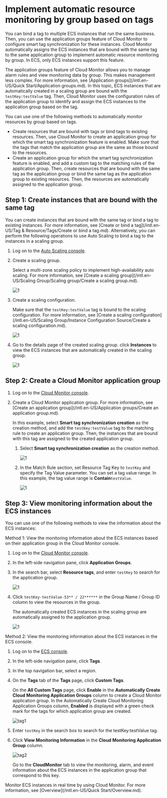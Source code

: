 # Implement automatic resource monitoring by group based on tags

You can bind a tag to multiple ECS instances that run the same business. Then, you can use the application groups feature of Cloud Monitor to configure smart tag synchronization for these instances. Cloud Monitor automatically assigns the ECS instances that are bound with the same tag to the same application group to implement automatic resource monitoring by group. In ECS, only ECS instances support this feature.

The application groups feature of Cloud Monitor allows you to manage alarm rules and view monitoring data by group. This makes management less complex. For more information, see [Application groups](/intl.en-US/Quick Start/Application groups.md). In this topic, ECS instances that are automatically created in a scaling group are bound with the `testKey:testValue` tag. Then, Cloud Monitor uses the configuration rules of the application group to identify and assign the ECS instances to the application group based on the tag.

You can use one of the following methods to automatically monitor resources by group based on tags.

-   Create resources that are bound with tags or bind tags to existing resources. Then, use Cloud Monitor to create an application group for which the smart tag synchronization feature is enabled. Make sure that the tags that match the application group are the same as those bound to the resources.
-   Create an application group for which the smart tag synchronization feature is enabled, and add a custom tag to the matching rules of the application group. Then, create resources that are bound with the same tag as the application group or bind the same tag as the application group to existing resources. Then, the resources are automatically assigned to the application group.

## Step 1: Create instances that are bound with the same tag

You can create instances that are bound with the same tag or bind a tag to existing instances. For more information, see [Create or bind a tag](/intl.en-US/Tag & Resource/Tags/Create or bind a tag.md). Alternatively, you can perform the following operations to use Auto Scaling to bind a tag to the instances in a scaling group.

1.  Log on to the [Auto Scaling console](https://essnew.console.aliyun.com/).

2.  Create a scaling group.

    Select a multi-zone scaling policy to implement high-availability auto scaling. For more information, see [Create a scaling group](/intl.en-US/Scaling Group/Scaling group/Create a scaling group.md).

    ![1](https://static-aliyun-doc.oss-cn-hangzhou.aliyuncs.com/assets/img/en-US/4539803061/p81641.png)

3.  Create a scaling configuration.

    Make sure that the `testKey:testValue` tag is bound to the scaling configuration. For more information, see [Create a scaling configuration](/intl.en-US/Scaling Group/Instance Configuration Source/Create a scaling configuration.md).

    ![1](https://static-aliyun-doc.oss-cn-hangzhou.aliyuncs.com/assets/img/en-US/4539803061/p81642.png)

4.  Go to the details page of the created scaling group. click **Instances** to view the ECS instances that are automatically created in the scaling group.

    ![1](https://static-aliyun-doc.oss-cn-hangzhou.aliyuncs.com/assets/img/en-US/4539803061/p81643.png)


## Step 2: Create a Cloud Monitor application group

1.  Log on to the [Cloud Monitor console](https://cms-intl.console.aliyun.com).

2.  Create a Cloud Monitor application group. For more information, see [Create an application group](/intl.en-US/Application groups/Create an application group.md).

    In this example, select **Smart tag synchronization creation** as the creation method, and add the `testKey:testValue` tag to the matching rule to create an application group. Then, the instances that are bound with this tag are assigned to the created application group.

    1.  Select **Smart tag synchronization creation** as the creation method.

        ![1](https://static-aliyun-doc.oss-cn-hangzhou.aliyuncs.com/assets/img/en-US/4539803061/p81647.png)

    2.  In the Match Rule section, set Resource Tag Key to `testKey` and specify the Tag Value parameter. You can set a tag value range. In this example, the tag value range is **Contain**`testValue`.

        ![1](https://static-aliyun-doc.oss-cn-hangzhou.aliyuncs.com/assets/img/en-US/4539803061/p81650.png)


## Step 3: View monitoring information about the ECS instances

You can use one of the following methods to view the information about the ECS instances:

Method 1: View the monitoring information about the ECS instances based on their application group in the Cloud Monitor console.

1.  Log on to the [Cloud Monitor console](https://cms-intl.console.aliyun.com).

2.  In the left-side navigation pane, click **Application Groups**.

3.  In the search bar, select **Resource tags**, and enter `testKey` to search for the application group.

    ![1](https://static-aliyun-doc.oss-cn-hangzhou.aliyuncs.com/assets/img/en-US/4539803061/p81654.png)

4.  Click `testKey-testValue-53** / 22******` in the Group Name / Group ID column to view the resources in the group.

    The automatically created ECS instances in the scaling group are automatically assigned to the application group.

    ![1](https://static-aliyun-doc.oss-cn-hangzhou.aliyuncs.com/assets/img/en-US/4539803061/p81657.png)


Method 2: View the monitoring information about the ECS instances in the ECS console.

1.  Log on to the [ECS console](https://ecs.console.aliyun.com).

2.  In the left-side navigation pane, click **Tags**.

3.  In the top navigation bar, select a region.

4.  On the **Tags** tab of the **Tags** page, click **Custom Tags**.

    On the **All Custom Tags** page, click **Enable** in the **Automatically Create Cloud Monitoring Application Groups** column to create a Cloud Monitor application group. In the Automatically Create Cloud Monitoring Application Groups column, **Enabled** is displayed with a green check mark for the tags for which application group are created.

    ![tag1](https://static-aliyun-doc.oss-cn-hangzhou.aliyuncs.com/assets/img/en-US/4539803061/p101995.png)

5.  Enter `testKey` in the search box to search for the testKey:testValue tag.

6.  Click **View Monitoring Information** in the **Cloud Monitoring Application Group** column.

    ![tag2](https://static-aliyun-doc.oss-cn-hangzhou.aliyuncs.com/assets/img/en-US/5539803061/p101996.png)

    Go to the **CloudMonitor** tab to view the monitoring, alarm, and event information about the ECS instances in the application group that correspond to this key.


Monitor ECS instances in real time by using Cloud Monitor. For more information, see [Overview](/intl.en-US/Quick Start/Overview.md).


